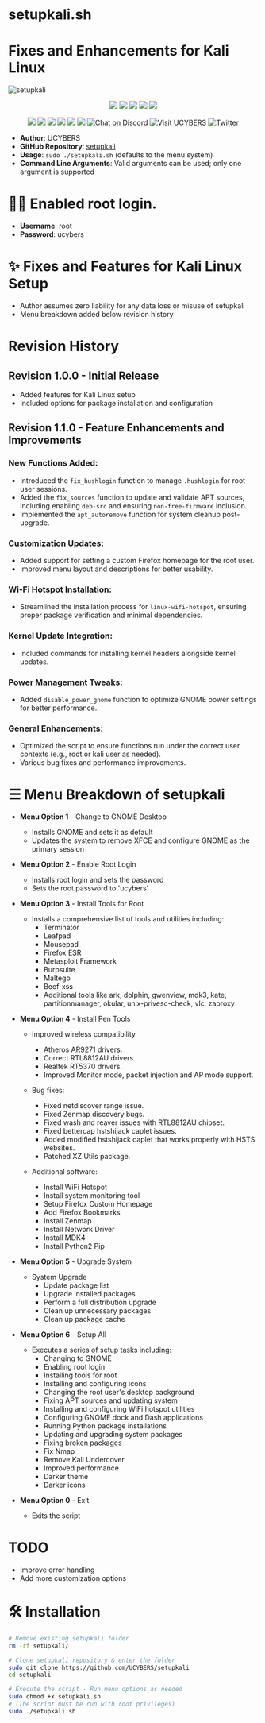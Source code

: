 # setupkali.sh


# Fixes and Enhancements for Kali Linux
![setupkali](https://github.com/user-attachments/assets/98faac4b-9dec-40d4-ba58-1a498719de21)

<p align="center">
  <img src="https://img.shields.io/badge/Version-1.1.3-green?style=for-the-badge">
  <img src="https://img.shields.io/github/license/ucybers/setupkali?style=for-the-badge">
  <img src="https://img.shields.io/github/stars/ucybers/setupkali?style=for-the-badge">
  <img src="https://img.shields.io/github/issues/ucybers/setupkali?color=red&style=for-the-badge">
  <img src="https://img.shields.io/github/forks/ucybers/setupkali?color=teal&style=for-the-badge">
   
</p>
<p align="center">
  <img src="https://img.shields.io/badge/Author-UCYBERS-red?style=flat-square">
  <img src="https://img.shields.io/badge/Open%20Source-Yes-darkgreen?style=flat-square">
  <img src="https://img.shields.io/badge/Maintained%3F-Yes-lightblue?style=flat-square">
  <img src="https://img.shields.io/badge/Written%20In-Bash-darkcyan?style=flat-square">
  <img src="https://img.shields.io/github/last-commit/ucybers/setupkali">
  <img src="https://img.shields.io/github/repo-size/ucybers/setupkali">
  <a href="https://discord.gg/FXgT8fdGyY">
        <img src="https://img.shields.io/discord/308323056592486420?logo=discord&logoColor=white"
            alt="Chat on Discord"></a>
  <a href="https://ucybers.com">
        <img src="https://img.shields.io/static/v1?label=Website&message=UCYBERS&color=blue&style=flat-square"
            alt="Visit UCYBERS"></a>
  <a href="https://x.com/UCybersX">
        <img src="https://img.shields.io/twitter/url/https/twitter.com/ucybers.svg?style=social&label=Update%20%40ucybers"
            alt="Twitter"></a>
</p>

- **Author**: UCYBERS
- **GitHub Repository**: [setupkali](https://github.com/UCYBERS/setupkali)
- **Usage**: `sudo ./setupkali.sh` (defaults to the menu system)
- **Command Line Arguments**: Valid arguments can be used; only one argument is supported

# 👤🔑 Enabled root login.

- **Username**: root
- **Password**: ucybers

# ✨ Fixes and Features for Kali Linux Setup
- Author assumes zero liability for any data loss or misuse of setupkali
- Menu breakdown added below revision history

# Revision History

## Revision 1.0.0 - Initial Release
- Added features for Kali Linux setup
- Included options for package installation and configuration

## Revision 1.1.0 - Feature Enhancements and Improvements

### New Functions Added:
- Introduced the `fix_hushlogin` function to manage `.hushlogin` for root user sessions.
- Added the `fix_sources` function to update and validate APT sources, including enabling `deb-src` and ensuring `non-free-firmware` inclusion.
- Implemented the `apt_autoremove` function for system cleanup post-upgrade.

### Customization Updates:
- Added support for setting a custom Firefox homepage for the root user.
- Improved menu layout and descriptions for better usability.

### Wi-Fi Hotspot Installation:
- Streamlined the installation process for `linux-wifi-hotspot`, ensuring proper package verification and minimal dependencies.

### Kernel Update Integration:
- Included commands for installing kernel headers alongside kernel updates.

### Power Management Tweaks:
- Added `disable_power_gnome` function to optimize GNOME power settings for better performance.

### General Enhancements:
- Optimized the script to ensure functions run under the correct user contexts (e.g., root or kali user as needed).
- Various bug fixes and performance improvements.


# ☰ Menu Breakdown of setupkali

- **Menu Option 1** - Change to GNOME Desktop
  - Installs GNOME and sets it as default
  - Updates the system to remove XFCE and configure GNOME as the primary session

- **Menu Option 2** - Enable Root Login
  - Installs root login and sets the password
  - Sets the root password to 'ucybers'

- **Menu Option 3** - Install Tools for Root
  - Installs a comprehensive list of tools and utilities including:
    - Terminator
    - Leafpad
    - Mousepad
    - Firefox ESR
    - Metasploit Framework
    - Burpsuite
    - Maltego
    - Beef-xss
    - Additional tools like ark, dolphin, gwenview, mdk3, kate, partitionmanager, okular, unix-privesc-check, vlc, zaproxy

- **Menu Option 4** - Install Pen Tools
  - Improved wireless compatibility
      - Atheros AR9271 drivers.
      - Correct RTL8812AU drivers.
      - Realtek RT5370 drivers.
      - Improved Monitor mode, packet injection and AP mode support.

  - Bug fixes:
      - Fixed netdiscover range issue.
      - Fixed Zenmap discovery bugs.
      - Fixed wash and reaver issues with RTL8812AU chipset.
      - Fixed bettercap hstshijack caplet issues.
      - Added modified hstshijack caplet that works properly with HSTS websites.
      - Patched XZ Utils package.
   
  - Additional software:
      - Install WiFi Hotspot
      - Install system monitoring tool
      - Setup Firefox Custom Homepage
      - Add Firefox Bookmarks
      - Install Zenmap
      - Install Network Driver
      - Install MDK4
      - Install Python2 Pip


- **Menu Option 5** - Upgrade System
  - System Upgrade
    - Update package list
    - Upgrade installed packages
    - Perform a full distribution upgrade
    - Clean up unnecessary packages
    - Clean up package cache
  

- **Menu Option 6** - Setup All
  - Executes a series of setup tasks including:
    - Changing to GNOME
    - Enabling root login
    - Installing tools for root
    - Installing and configuring icons
    - Changing the root user's desktop background
    - Fixing APT sources and updating system
    - Installing and configuring WiFi hotspot utilities
    - Configuring GNOME dock and Dash applications
    - Running Python package installations
    - Updating and upgrading system packages
    - Fixing broken packages
    - Fix Nmap
    - Remove Kali Undercover
    - Improved performance
    - Darker theme
    - Darker icons


- **Menu Option 0** - Exit
  - Exits the script

# TODO
- Improve error handling
- Add more customization options

# 🛠️ Installation
```bash
# Remove existing setupkali folder
rm -rf setupkali/

# Clone setupkali repository & enter the folder
sudo git clone https://github.com/UCYBERS/setupkali
cd setupkali

# Execute the script - Run menu options as needed
sudo chmod +x setupkali.sh
# (The script must be run with root privileges)
sudo ./setupkali.sh
```
